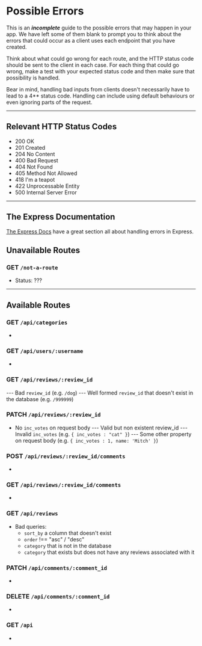 # Possible Errors

This is an _**incomplete**_ guide to the possible errors that may happen in your app. We have left some of them blank to prompt you to think about the errors that could occur as a client uses each endpoint that you have created.

Think about what could go wrong for each route, and the HTTP status code should be sent to the client in each case.
For each thing that could go wrong, make a test with your expected status code and then make sure that possibility is handled.

Bear in mind, handling bad inputs from clients doesn't necessarily have to lead to a 4\*\* status code. Handling can include using default behaviours or even ignoring parts of the request.

---

## Relevant HTTP Status Codes

- 200 OK
- 201 Created
- 204 No Content
- 400 Bad Request
- 404 Not Found
- 405 Method Not Allowed
- 418 I'm a teapot
- 422 Unprocessable Entity
- 500 Internal Server Error

---

## The Express Documentation

[The Express Docs](https://expressjs.com/en/guide/error-handling.html) have a great section all about handling errors in Express.

## Unavailable Routes

### GET `/not-a-route`

- Status: ???

---

## Available Routes

### GET `/api/categories`

-

### GET `/api/users/:username`

-

### GET `/api/reviews/:review_id`

--- Bad `review_id` (e.g. `/dog`)
--- Well formed `review_id` that doesn't exist in the database (e.g. `/999999`)

### PATCH `/api/reviews/:review_id`

- No `inc_votes` on request body
  --- Valid but non existent review_id
  --- Invalid `inc_votes` (e.g. `{ inc_votes : "cat" }`)
  --- Some other property on request body (e.g. `{ inc_votes : 1, name: 'Mitch' }`)

### POST `/api/reviews/:review_id/comments`

-

### GET `/api/reviews/:review_id/comments`

-

### GET `/api/reviews`

- Bad queries:
  - `sort_by` a column that doesn't exist
  - `order` !== "asc" / "desc"
  - `category` that is not in the database
  - `category` that exists but does not have any reviews associated with it

### PATCH `/api/comments/:comment_id`

-

### DELETE `/api/comments/:comment_id`

-

### GET `/api`

-
